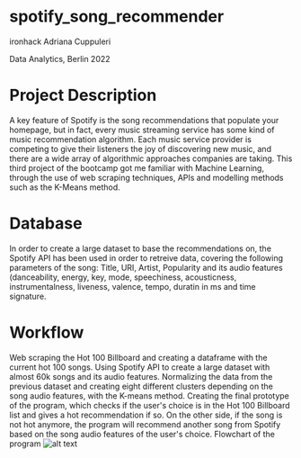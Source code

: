 # spotify_song_recommender
ironhack
Adriana Cuppuleri

Data Analytics, Berlin 2022


# Project Description
A key feature of Spotify is the song recommendations that populate your homepage, but in fact, every music streaming service has some kind of music recommendation algorithm. Each music service provider is competing to give their listeners the joy of discovering new music, and there are a wide array of algorithmic approaches companies are taking. This third project of the bootcamp got me familiar with Machine Learning, through the use of web scraping techniques, APIs and modelling methods such as the K-Means method.

# Database
In order to create a large dataset to base the recommendations on, the Spotify API has been used in order to retreive data, covering the following parameters of the song: Title, URI, Artist, Popularity and its audio features (danceability, energy, key, mode, speechiness, acousticness, instrumentalness, liveness, valence, tempo, duratin in ms and time signature.

# Workflow
Web scraping the Hot 100 Billboard and creating a dataframe with the current hot 100 songs.
Using Spotify API to create a large dataset with almost 60k songs and its audio features.
Normalizing the data from the previous dataset and creating eight different clusters depending on the song audio features, with the K-means method.
Creating the final prototype of the program, which checks if the user's choice is in the Hot 100 Billboard list and gives a hot recommendation if so. On the other side, if the song is not hot anymore, the program will recommend another song from Spotify based on the song audio features of the user's choice. Flowchart of the program
![alt text]()
